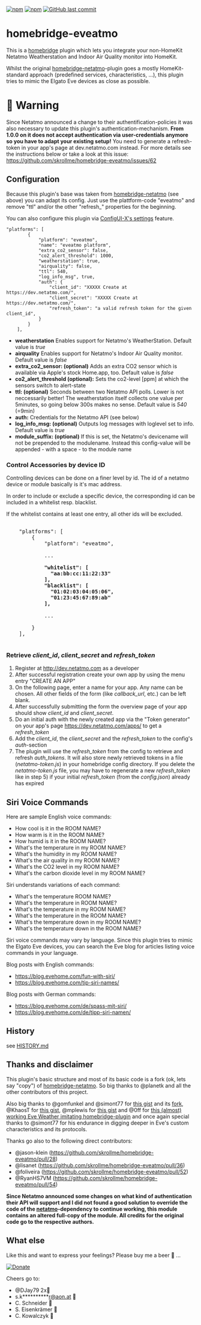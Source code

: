 [![npm](https://img.shields.io/npm/v/homebridge-eveatmo.svg?style=plastic)](https://www.npmjs.com/package/homebridge-eveatmo)
[![npm](https://img.shields.io/npm/dt/homebridge-eveatmo.svg?style=plastic)](https://www.npmjs.com/package/homebridge-eveatmo)
[![GitHub last commit](https://img.shields.io/github/last-commit/skrollme/homebridge-eveatmo.svg?style=plastic)](https://github.com/skrollme/homebridge-eveatmo)

# homebridge-eveatmo

This is a [homebridge](https://github.com/nfarina/homebridge) plugin which lets you integrate your non-HomeKit Netatmo Weatherstation and Indoor Air Quality monitor into HomeKit.

Whilst the original [homebridge-netatmo](https://github.com/planetk/homebridge-netatmo)-plugin goes a mostly HomeKit-standard approach (predefined services, characteristics, ...), this plugin tries to mimic the Elgato Eve devices as close as possible. 

# :rotating_light: Warning
Since Netatmo announced a change to their authentification-policies it was also necessary to update this plugin's authentication-mechanism. 
**From 1.0.0 on it does not accept authentication via user-credentials anymore so you have to adapt your existing setup!** 
You need to generate a refresh-token in your app's page at dev.netatmo.com instead.
For more details see the instructions below or take a look at this issue: https://github.com/skrollme/homebridge-eveatmo/issues/62

## Configuration
Because this plugin's base was taken from [homebridge-netatmo](https://github.com/planetk/homebridge-netatmo) (see above) you can adapt its config. Just use the plattform-code "eveatmo" and remove "ttl" and/or the other "refresh_" properties for the beginning.

You can also configure this plugin via [ConfigUI-X's settings](https://github.com/oznu/homebridge-config-ui-x/wiki/Developers:-Plugin-Settings-GUI) feature. 

```
"platforms": [
        {
            "platform": "eveatmo",
            "name": "eveatmo platform",
            "extra_co2_sensor": false,
            "co2_alert_threshold": 1000,
            "weatherstation": true,
            "airquality": false,
            "ttl": 540,
            "log_info_msg", true,
            "auth": {
    	        "client_id": "XXXXX Create at https://dev.netatmo.com/",
                "client_secret": "XXXXX Create at https://dev.netatmo.com/",
                "refresh_token": "a valid refresh token for the given client_id",
            }
        }
    ],

```

- **weatherstation** Enables support for Netatmo's WeatherStation. Default value is *true*
- **airquality** Enables support for Netatmo's Indoor Air Quality monitor. Default value is *false*
- **extra_co2_sensor: (optional)** Adds an extra CO2 sensor which is available via Apple's stock Home.app, too. Default value is *false*
- **co2_alert_threshold (optional):** Sets the co2-level [ppm] at which the sensors switch to alert-state
- **ttl: (optional)** Seconds between two Netatmo API polls. Lower is not neccessarily better! The weatherstation itself collects one value per 5minutes, so going below 300s makes no sense. Default value is *540* (=9min)
- **auth:** Credentials for the Netatmo API (see below)
- **log_info_msg: (optional)** Outputs log messages with loglevel set to info. Default value is _true_
- **module_suffix: (optional)** If this is set, the Netatmo's devicename will not be prepended to the modulename. Instead this config-value will be appended - with a space - to the module name 

###  Control Accessories by device ID

Controlling devices can be done on a finer level by id. The id of a netatmo device or module basically is it's mac address.

In order to include or exclude a specific device, the corresponding id can be included in a whitelist resp. blacklist.

If the whitelist contains at least one entry, all other ids will be excluded.

<pre>

    "platforms": [
        {
            "platform": "eveatmo",
            
            ...
            
            <b>"whitelist": [
              "aa:bb:cc:11:22:33"
            ],
            "blacklist": [
              "01:02:03:04:05:06",
              "01:23:45:67:89:ab"
            ],</b>

            ...
            
        }
    ],

</pre>

### Retrieve _client_id_, _client_secret_ and _refresh_token_

1. Register at http://dev.netatmo.com as a developer
2. After successful registration create your own app by using the menu entry "CREATE AN APP"
3. On the following page, enter a name for your app. Any name can be chosen. All other fields of the form (like _callback_url_, etc.) can be left blank.
4. After successfully submitting the form the overview page of your app should show _client_id_ and _client_secret_.
5. Do an initial auth with the newly created app via the "Token generator" on your app's page https://dev.netatmo.com/apps/ to get a _refresh_token_
6. Add the _client_id_, the _client_secret_ and the _refresh_token_ to the config's _auth_-section
7. The plugin will use the _refresh_token_ from the config to retrieve and refresh _auth_tokens_. It will also store newly retrieved tokens in a file (_netatmo-token.js_) in your homebridge config directory. If you delete the _netatmo-token.js_ file, you may have to regenerate a new _refresh_token_ like in step 5) if your initial _refresh_token_ (from the _config.json_) already has expired
 
## Siri Voice Commands

Here are sample English voice commands:
- How cool is it in the ROOM NAME?
- How warm is it in the ROOM NAME?
- How humid is it in the ROOM NAME?
- What's the temperature in my ROOM NAME?
- What's the humidity in my ROOM NAME?
- What's the air quality in my ROOM NAME?
- What's the CO2 level in my ROOM NAME?
- What's the carbon dioxide level in my ROOM NAME?

Siri understands variations of each command:
- What's the temperature ROOM NAME?
- What's the temperature in ROOM NAME?
- What's the temperature in my ROOM NAME?
- What's the temperature in the ROOM NAME?
- What's the temperature down in my ROOM NAME?
- What's the temperature down in the ROOM NAME?

Siri voice commands may vary by language. Since this plugin tries to mimic the Elgato Eve devices, you can search the Eve blog for articles listing voice commands in your language.

Blog posts with English commands:
- https://blog.evehome.com/fun-with-siri/
- https://blog.evehome.com/tip-siri-names/

Blog posts with German commands:
- https://blog.evehome.com/de/spass-mit-siri/
- https://blog.evehome.com/de/tipp-siri-namen/

## History

see [HISTORY.md](https://github.com/skrollme/homebridge-eveatmo/blob/master/HISTORY.md)

## Thanks and disclaimer

This plugin's basic structure and most of its basic code is a fork (ok, lets say "copy") of [homebridge-netatmo](https://github.com/planetk/homebridge-netatmo). So big thanks to @planetk and all the other contributors of this project. 

Also big thanks to @gomfunkel and @simont77 for [this gist](https://gist.github.com/gomfunkel/b1a046d729757120907c) and its [fork](https://gist.github.com/simont77/3f4d4330fa55b83f8ca96388d9004e7d), @KhaosT for [this gist](https://gist.github.com/KhaosT/e365acfd589ce840a403), @mplewis for [this gist](https://gist.github.com/mplewis/def678dc4b6e63a86905) and @0ff for [this (almost) working Eve Weather imitating homebridge-plugin](https://gist.github.com/0ff/668f4b7753c80ad7b60b) and once again special thanks to @simont77 for his endurance in digging deeper in Eve's custom characteristics and its protocols.

Thanks go also to the following direct contributors:
- @jason-klein (https://github.com/skrollme/homebridge-eveatmo/pull/28)
- @lisanet (https://github.com/skrollme/homebridge-eveatmo/pull/36)
- @foliveira (https://github.com/skrollme/homebridge-eveatmo/pull/52)
- @RyanHS7VM (https://github.com/skrollme/homebridge-eveatmo/pull/54)

**Since Netatmo announced some changes on what kind of authentication their API will support and I did not found a good solution to override the code of the [netatmo](https://github.com/karbassi/netatmo)-dependency to continue working, this module contains an altered full-copy of the module. All credits for the original code go to the respective authors.**

## What else

Like this and want to express your feelings? Please buy me a beer :beers: ...

[![Donate](https://img.shields.io/badge/Donate-PayPal-blue.svg)](https://www.paypal.me/skroll)

Cheers go to:
- @DJay79 2x:beers:
- s.k**********r@aon.at :beers:
- C. Schneider :beers:
- S. Eisenkrämer :beers:
- C. Kowalczyk :beers:



